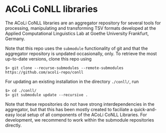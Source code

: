 # ACoLi CoNLL libraries

The ACoLi CoNLL libraries are an aggregator repository for several tools for processing, manipulating and transforming TSV formats developed at the Applied Computational Linguistics Lab at Goethe University Frankfurt, Germany.

Note that this repo uses the `submodule` functionality of git and that the aggregator repository is unpdated occasionally, only. To retrieve the most up-to-date versions, clone this repo using

    $> git clone --recurse-submodules --remote-submodules https://github.com/acoli-repo/conll

For updating an existing installation in the directory `./conll/`, run

    $> cd ./conll/
    $> git submodule update --recursive .
  
Note that these repositories do not have strong interdependencies in the aggregator, but that this has been mostly created to faciliate a quick-and-easy local setup of all components of the ACoLi CoNLL Libraries. For development, we recommend to work within the submodule repositories directly.
